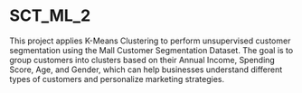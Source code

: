 # SCT_ML_2
This project applies K-Means Clustering to perform unsupervised customer segmentation using the Mall Customer Segmentation Dataset. The goal is to group customers into clusters based on their Annual Income, Spending Score, Age, and Gender, which can help businesses understand different types of customers and personalize marketing strategies.
